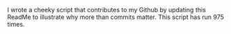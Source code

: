 I wrote a cheeky script that contributes to my Github by updating this ReadMe to illustrate why more than commits matter. This script has run 975 times.